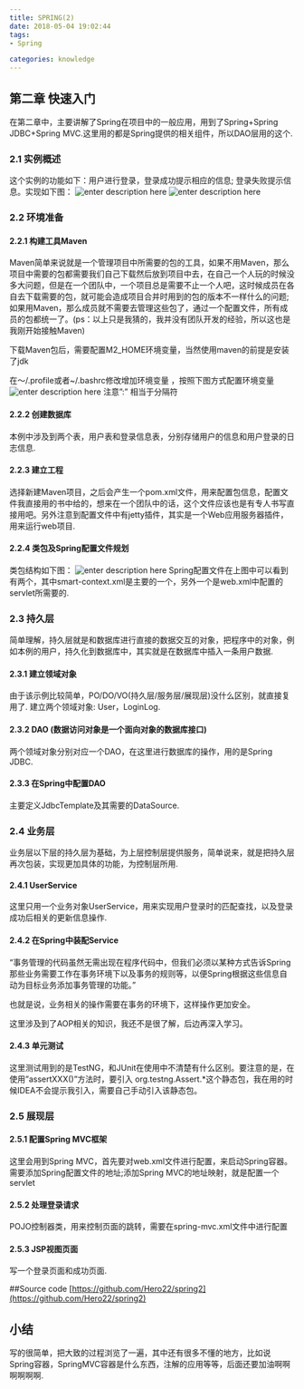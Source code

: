 ```yaml
---
title: SPRING(2)
date: 2018-05-04 19:02:44
tags:
- Spring

categories: knowledge
---
```


## 第二章 快速入门
在第二章中，主要讲解了Spring在项目中的一般应用，用到了Spring+Spring JDBC+Spring MVC.这里用的都是Spring提供的相关组件，所以DAO层用的这个.

<!-- more -->

### 2.1 实例概述
这个实例的功能如下：用户进行登录，登录成功提示相应的信息; 登录失败提示信息。实现如下图：
![enter description here](http://pctpggve0.bkt.clouddn.com/images/2018-05-04/Screenshot-from-2018-05-03-11-45-10-300x90.png)
![enter description here](http://pctpggve0.bkt.clouddn.com/images/2018-05-04/Screenshot-from-2018-05-03-11-46-55-300x110.png)

### 2.2 环境准备

#### 2.2.1 构建工具Maven
Maven简单来说就是一个管理项目中所需要的包的工具，如果不用Maven，那么项目中需要的包都需要我们自己下载然后放到项目中去，在自己一个人玩的时候没多大问题，但是在一个团队中，一个项目总是需要不止一个人吧，这时候成员在各自去下载需要的包，就可能会造成项目合并时用到的包的版本不一样什么的问题; 如果用Maven，那么成员就不需要去管理这些包了，通过一个配置文件，所有成员的包都统一了。(ps：以上只是我猜的，我并没有团队开发的经验，所以这也是我刚开始接触Maven)

下载Maven包后，需要配置M2_HOME环境变量，当然使用maven的前提是安装了jdk

在～/.profile或者~/.bashrc修改增加环境变量 ，按照下图方式配置环境变量
![enter description here](http://pctpggve0.bkt.clouddn.com/images/2018-05-04/Screenshot-from-2018-05-03-13-08-13-300x76.png)
注意”:” 相当于分隔符

#### 2.2.2 创建数据库
本例中涉及到两个表，用户表和登录信息表，分别存储用户的信息和用户登录的日志信息.

#### 2.2.3 建立工程
选择新建Maven项目，之后会产生一个pom.xml文件，用来配置包信息，配置文件我直接用的书中给的，想来在一个团队中的话，这个文件应该也是有专人书写直接用吧。另外注意到配置文件中有jetty插件，其实是一个Web应用服务器插件，用来运行web项目.

#### 2.2.4 类包及Spring配置文件规划
类包结构如下图：
![enter description here](http://pctpggve0.bkt.clouddn.com/images/2018-05-04/Screenshot-from-2018-05-03-13-20-58-183x300.png)
Spring配置文件在上图中可以看到有两个，其中smart-context.xml是主要的一个，另外一个是web.xml中配置的servlet所需要的.

### 2.3 持久层
简单理解，持久层就是和数据库进行直接的数据交互的对象，把程序中的对象，例如本例的用户，持久化到数据库中，其实就是在数据库中插入一条用户数据.

#### 2.3.1 建立领域对象

由于该示例比较简单，PO/DO/VO(持久层/服务层/展现层)没什么区别，就直接复用了.
建立两个领域对象: User，LoginLog.

#### 2.3.2 DAO (数据访问对象是一个面向对象的数据库接口)

两个领域对象分别对应一个DAO，在这里进行数据库的操作，用的是Spring JDBC.

#### 2.3.3 在Spring中配置DAO

主要定义JdbcTemplate及其需要的DataSource.

### 2.4 业务层
业务层以下层的持久层为基础，为上层控制层提供服务，简单说来，就是把持久层再次包装，实现更加具体的功能，为控制层所用.

#### 2.4.1 UserService

这里只用一个业务对象UserService，用来实现用户登录时的匹配查找，以及登录成功后相关的更新信息操作.

 

#### 2.4.2 在Spring中装配Service

“事务管理的代码虽然无需出现在程序代码中，但我们必须以某种方式告诉Spring那些业务需要工作在事务环境下以及事务的规则等，以便Spring根据这些信息自动为目标业务添加事务管理的功能。”

也就是说，业务相关的操作需要在事务的环境下，这样操作更加安全。

这里涉及到了AOP相关的知识，我还不是很了解，后边再深入学习。

 

#### 2.4.3 单元测试

这里测试用到的是TestNG，和JUnit在使用中不清楚有什么区别。要注意的是，在使用”assertXXX()”方法时，要引入 org.testng.Assert.*这个静态包，我在用的时候IDEA不会提示我引入，需要自己手动引入该静态包。

### 2.5 展现层
#### 2.5.1 配置Spring MVC框架

这里会用到Spring MVC，首先要对web.xml文件进行配置，来启动Spring容器。需要添加Spring配置文件的地址;添加Spring MVC的地址映射，就是配置一个servlet


#### 2.5.2 处理登录请求

POJO控制器类，用来控制页面的跳转，需要在spring-mvc.xml文件中进行配置


#### 2.5.3 JSP视图页面

写一个登录页面和成功页面.

##Source code
 [https://github.com/Hero22/spring2](https://github.com/Hero22/spring2)

## 小结
写的很简单，把大致的过程浏览了一遍，其中还有很多不懂的地方，比如说Spring容器，SpringMVC容器是什么东西，注解的应用等等，后面还要加油啊啊啊啊啊啊.
